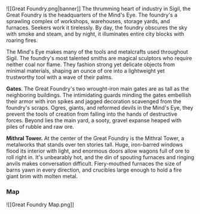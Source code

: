 ![[Great Foundry.png|banner]]
The thrumming heart of industry in Sigil, the Great Foundry is the headquarters of the Mind's Eye. The foundry's a sprawling complex of workshops, warehouses, storage yards, and furnaces. Seekers work it tirelessly. By day, the foundry obscures the sky with smoke and steam, and by night, it illuminates entire city blocks with roaring fires.

The Mind's Eye makes many of the tools and metalcrafts used throughout Sigil. The foundry's most talented smiths are magical sculptors who require neither coal nor flame. They fashion strong yet delicate objects from minimal materials, shaping an ounce of ore into a lightweight yet trustworthy tool with a wave of their palms.

**Gates**. The Great Foundry's two wrought-iron main gates are as tall as the neighboring buildings. The intimidating guards minding the gates embellish their armor with iron spikes and jagged decoration scavenged from the foundry's scraps. Ogres, giants, and reformed devils in the Mind's Eye, they prevent the tools of creation from falling into the hands of destructive forces. Beyond lies the main yard, a sooty, gravel expanse heaped with piles of rubble and raw ore.

**Mithral Tower.** At the center of the Great Foundry is the Mithral Tower, a metalworks that stands over ten stories tall. Huge, iron-barred windows flood its interior with light, and enormous doors allow wagons full of ore to roll right in. It's unbearably hot, and the din of spouting furnaces and ringing anvils makes conversation difficult. Fiery-mouthed furnaces the size of barns yawn in every direction, and crucibles large enough to hold a fire giant brim with molten metal. 

### Map
![[Great Foundry Map.png]]